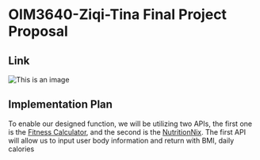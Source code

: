 # OIM3640-Ziqi-Tina Final Project Proposal

## Link
![This is an image](https://www.synopsys.com/blogs/software-security/wp-content/uploads/2017/03/agile-development.jpg)

## Implementation Plan
To enable our designed function, we will be utilizing two APIs, the first one is the [Fitness Calculator](https://rapidapi.com/malaaddincelik/api/fitness-calculator), and the second is the [NutritionNix](https://www.nutritionix.com/). The first API will allow us to input user body information and return with BMI, daily calories 
